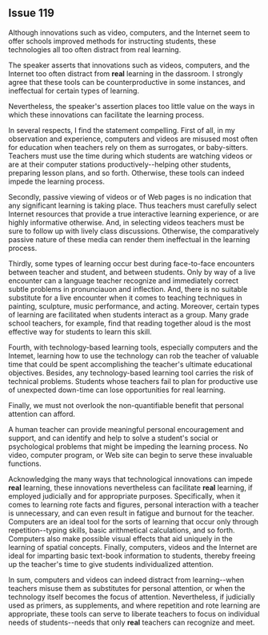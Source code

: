 
Issue 119
---------------------------

Although innovations such as video, computers, and the Internet seem to offer schools
improved methods for instructing students, these technologies all too often distract from real
learning.


The speaker asserts that innovations such as videos, computers, and the Internet too often
distract from **real** learning in the dassroom. I strongly agree that these tools can be
counterproductive in some instances, and ineffectual for certain types of learning.

Nevertheless, the speaker's assertion places too little value on the ways in which these
innovations can facilitate the learning process.

In several respects, I find the statement compelling. First of all, in my observation and
experience, computers and videos are misused most often for education when teachers rely
on them as surrogates, or baby-sitters. Teachers must use the time during which students are
watching videos or are at their computer stations productively--helping other students,
preparing lesson plans, and so forth. Otherwise, these tools can indeed impede the learning
process.

Secondly, passive viewing of videos or of Web pages is no indication that any significant
learning is taking place. Thus teachers must carefully select Internet resources that provide a
true interactive learning experience, or are highly informative otherwise. And, in selecting
videos teachers must be sure to follow up with lively class discussions. Otherwise, the
comparatively passive nature of these media can render them ineffectual in the learning
process.

Thirdly, some types of learning occur best during face-to-face encounters between teacher
and student, and between students. Only by way of a live encounter can a language teacher
recognize and immediately correct subtle problems in pronunciauon and inflection. And, there
is no suitable substitute for a live encounter when it comes to teaching techniques in painting,
sculpture, music performance, and acting. Moreover, certain types of learning are facilitated
when students interact as a group. Many grade school teachers, for example, find that reading
together aloud is the most effective way for students to learn this skill.

Fourth, with technology-based learning tools, especially computers and the Intemet,
learning how to use the technology can rob the teacher of valuable time that could be spent
accomplishing the teacher's ultimate educational objectives. Besides, any technology-based
learning tool carries the risk of technical problems. Students whose teachers fail to plan for
productive use of unexpected down-time can lose opportunities for real learning.

Finally, we must not overlook the non-quantifiable benefit that personal attention can afford.

A human teacher can provide meaningful personal encouragement and support, and can
identify and help to solve a student's social or psychological problems that might be impeding
the learning process. No video, computer program, or Web site can begin to serve these
invaluable functions.

Acknowledging the many ways that technological innovations can impede **real** learning,
these innovations nevertheless can facilitate **real** learning, if employed judicially and for
appropriate purposes. Specifically, when it comes to learning rote facts and figures, personal
interaction with a teacher is unnecessary, and can even result in fatigue and burnout for the
teacher. Computers are an ideal tool for the sorts of learning that occur only through
repetition--typing skills, basic arithmetical calculations, and so forth. Computers also make
possible visual effects that aid uniquely in the learning of spatial concepts. Finally, computers,
videos and the Internet are ideal for imparting basic text-book information to students, thereby
freeing up the teacher's time to give students individualized attention.

In sum, computers and videos can indeed distract from learning--when teachers misuse
them as substitutes for personal attention, or when the technology itself becomes the focus of
attention. Nevertheless, if judicially used as primers, as supplements, and where repetition and
rote learning are appropriate, these tools can serve to liberate teachers to focus on individual
needs of students--needs that only **real** teachers can recognize and meet.


